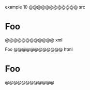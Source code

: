 example 10
@@@@@@@@@@@@ src
#	Foo
@@@@@@@@@@@@ xml
<?xml version="1.0" encoding="UTF-8"?>
<!DOCTYPE document SYSTEM "CommonMark.dtd">
<document xmlns="http://commonmark.org/xml/1.0">
  <heading level="1">
    <text>Foo</text>
  </heading>
</document>
@@@@@@@@@@@@ html
<h1>Foo</h1>
@@@@@@@@@@@@
